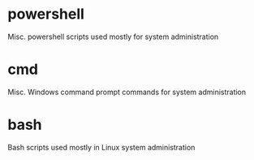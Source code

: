 # powershell
Misc. powershell scripts used mostly for system administration

# cmd
Misc. Windows command prompt commands for system administration

# bash
Bash scripts used mostly in Linux system administration 
